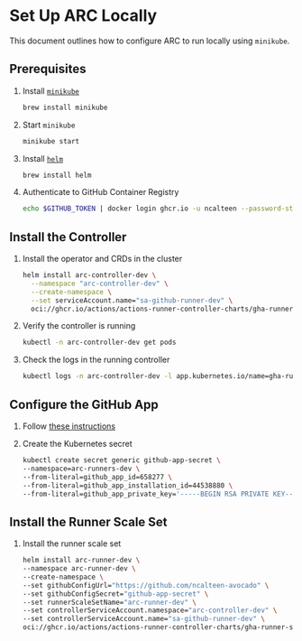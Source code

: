 # Set Up ARC Locally

This document outlines how to configure ARC to run locally using `minikube`.

## Prerequisites

1. Install [`minikube`](https://minikube.sigs.k8s.io/docs/start/)

   ```bash
   brew install minikube
   ```

1. Start `minikube`

   ```bash
   minikube start
   ```

1. Install [`helm`](https://helm.sh/docs/intro/install/)

   ```bash
   brew install helm
   ```

1. Authenticate to GitHub Container Registry

   ```bash
   echo $GITHUB_TOKEN | docker login ghcr.io -u ncalteen --password-stdin
   ```

## Install the Controller

1. Install the operator and CRDs in the cluster

   ```bash
   helm install arc-controller-dev \
     --namespace "arc-controller-dev" \
     --create-namespace \
     --set serviceAccount.name="sa-github-runner-dev" \
     oci://ghcr.io/actions/actions-runner-controller-charts/gha-runner-scale-set-controller
   ```

1. Verify the controller is running

   ```bash
   kubectl -n arc-controller-dev get pods
   ```

1. Check the logs in the running controller

   ```bash
   kubectl logs -n arc-controller-dev -l app.kubernetes.io/name=gha-runner-scale-set-controller
   ```

## Configure the GitHub App

1. Follow
   [these instructions](https://docs.github.com/en/actions/hosting-your-own-runners/managing-self-hosted-runners-with-actions-runner-controller/authenticating-to-the-github-api#authenticating-arc-with-a-github-app)
1. Create the Kubernetes secret

   ```bash
   kubectl create secret generic github-app-secret \
   --namespace=arc-runners-dev \
   --from-literal=github_app_id=658277 \
   --from-literal=github_app_installation_id=44538880 \
   --from-literal=github_app_private_key='-----BEGIN RSA PRIVATE KEY-----...'
   ```

## Install the Runner Scale Set

1. Install the runner scale set

   ```bash
   helm install arc-runner-dev \
   --namespace arc-runner-dev \
   --create-namespace \
   --set githubConfigUrl="https://github.com/ncalteen-avocado" \
   --set githubConfigSecret="github-app-secret" \
   --set runnerScaleSetName="arc-runner-dev" \
   --set controllerServiceAccount.namespace="arc-controller-dev" \
   --set controllerServiceAccount.name="sa-github-runner-dev" \
   oci://ghcr.io/actions/actions-runner-controller-charts/gha-runner-scale-set
   ```
